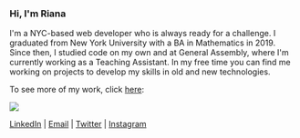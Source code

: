 ### Hi, I'm Riana

I'm a NYC-based web developer who is always ready for a challenge. I graduated from New York University with a BA in Mathematics in 2019. Since then, I studied code on my own and at General Assembly, where I'm currently working as a Teaching Assistant. In my free time you can find me working on projects to develop my skills in old and new technologies. 

To see more of my work, click [here](https://r-shahid.github.io): 

[![](https://res.cloudinary.com/rshahid/image/upload/v1607217615/portfolio/project_images_7_lr5pdv.png)](https://r-shahid.github.io)


[LinkedIn](https://www.linkedin.com/in/rianashahid) | [Email](mailto:info@rianashahid.com) | [Twitter](https://twitter.com/RianaShahid) | [Instagram](https://instagram.com/rianashahid)
